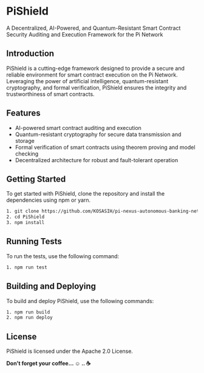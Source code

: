 # PiShield
A Decentralized, AI-Powered, and Quantum-Resistant Smart Contract Security Auditing and Execution Framework for the Pi Network

## Introduction
PiShield is a cutting-edge framework designed to provide a secure and reliable environment for smart contract execution on the Pi Network. Leveraging the power of artificial intelligence, quantum-resistant cryptography, and formal verification, PiShield ensures the integrity and trustworthiness of smart contracts.

## Features

* AI-powered smart contract auditing and execution
* Quantum-resistant cryptography for secure data transmission and storage
* Formal verification of smart contracts using theorem proving and model checking
* Decentralized architecture for robust and fault-tolerant operation

## Getting Started
To get started with PiShield, clone the repository and install the dependencies using npm or yarn.

```bash
1. git clone https://github.com/KOSASIH/pi-nexus-autonomous-banking-network/tree/main/blockchain_integration/pi_network/PiShield
2. cd PiShield
3. npm install
```

## Running Tests

To run the tests, use the following command:

```bash
1. npm run test
```

## Building and Deploying

To build and deploy PiShield, use the following commands: 

```bash
1. npm run build
2. npm run deploy
```

## License

PiShield is licensed under the Apache 2.0 License.


**Don't forget your coffee...  ☺ ..  ☕**

